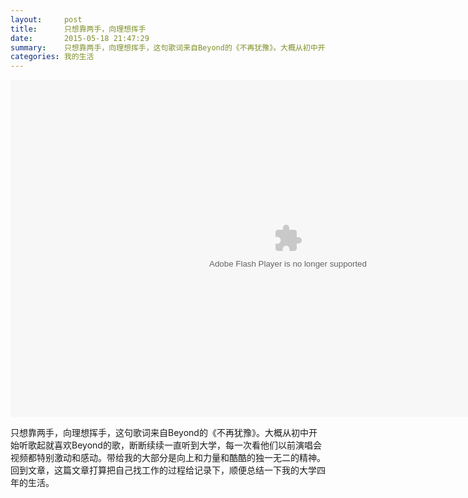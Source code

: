 ```yaml
---
layout:     post
title:      只想靠两手，向理想挥手
date:       2015-05-18 21:47:29
summary:    只想靠两手，向理想挥手，这句歌词来自Beyond的《不再犹豫》。大概从初中开始听歌起就喜欢Beyond的歌，断断续续一直听到大学，每一次看他们以前演唱会视频都特别激动和感动。带给我的大部分是向上和力量和酷酷的独一无二的精神。回到文章，这篇文章打算把自己找工作的过程给记录下，顺便总结一下我的大学四年的生活。
categories: 我的生活
---
```

<div id="mod_tenvideo_flash_player_1431961654282"><embed wmode="window" flashvars="vid=K0010f7QdM8&amp;duration=300&amp;cid=x3w9u8xr7c6r8bf&amp;tpid=22&amp;showend=1&amp;showcfg=1&amp;searchbar=1&amp;shownext=1&amp;list=2&amp;autoplay=1&amp;ptag=www_google_com%7Csearch.zhonghe.title&amp;outhost=http%3A%2F%2Fv.qq.com%2Fcover%2Fx%2Fx3w9u8xr7c6r8bf.html%3Fvid%3DK0010f7QdM8&amp;refer=http%3A%2F%2Fv.qq.com%2Fpage%2FK%2F0%2F8%2FK0010f7QdM8.html&amp;openbc=0&amp;title=%E4%B8%8D%E5%86%8D%E7%8A%B9%E8%B1%AB%20(live%E7%89%88)" src="http://imgcache.qq.com/tencentvideo_v1/player/TencentPlayer.swf?max_age=86400&amp;v=20141126" quality="high" name="tenvideo_flash_player_1431961654282" id="tenvideo_flash_player_1431961654282" bgcolor="#000000" width="888px" height="540px" align="middle" allowscriptaccess="always" allowfullscreen="true" type="application/x-shockwave-flash" pluginspage="http://get.adobe.com/cn/flashplayer/" style="width: 888px; height: 540px;"></div>

只想靠两手，向理想挥手，这句歌词来自Beyond的《不再犹豫》。大概从初中开始听歌起就喜欢Beyond的歌，断断续续一直听到大学，每一次看他们以前演唱会视频都特别激动和感动。带给我的大部分是向上和力量和酷酷的独一无二的精神。回到文章，这篇文章打算把自己找工作的过程给记录下，顺便总结一下我的大学四年的生活。
